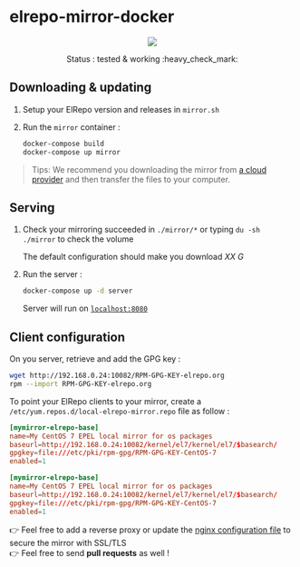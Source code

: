 # elrepo-mirror-docker

<p align="center">
    <a href="https://travis-ci.com/github/flavienbwk/elrepo-mirror-docker" target="_blank">
        <img src="https://travis-ci.com/flavienbwk/elrepo-mirror-docker.svg?branch=main&status=passed"/>
    </a>
</p>
<p align="center">Status : tested & working :heavy_check_mark:</p>

## Downloading & updating

1. Setup your ElRepo version and releases in `mirror.sh`

2. Run the `mirror` container :

    ```bash
    docker-compose build
    docker-compose up mirror
    ```

> Tips: We recommend you downloading the mirror from [a cloud provider](https://www.scaleway.com/en/) and then transfer the files to your computer.

## Serving

1. Check your mirroring succeeded in `./mirror/*` or typing `du -sh ./mirror` to check the volume

    The default configuration should make you download _XX G_

2. Run the server :

    ```bash
    docker-compose up -d server
    ```

    Server will run on [`localhost:8080`](http://localhost:8080)  

## Client configuration

On you server, retrieve and add the GPG key :

```bash
wget http://192.168.0.24:10082/RPM-GPG-KEY-elrepo.org
rpm --import RPM-GPG-KEY-elrepo.org
```

To point your ElRepo clients to your mirror, create a `/etc/yum.repos.d/local-elrepo-mirror.repo` file as follow :

```conf
[mymirror-elrepo-base]
name=My CentOS 7 EPEL local mirror for os packages
baseurl=http://192.168.0.24:10082/kernel/el7/kernel/el7/$basearch/
gpgkey=file:///etc/pki/rpm-gpg/RPM-GPG-KEY-CentOS-7
enabled=1

[mymirror-elrepo-base]
name=My CentOS 7 EPEL local mirror for os packages
baseurl=http://192.168.0.24:10082/kernel/el7/kernel/el7/$basearch/
gpgkey=file:///etc/pki/rpm-gpg/RPM-GPG-KEY-CentOS-7
enabled=1
```

:point_right: Feel free to add a reverse proxy or update the [nginx configuration file](./nginx.conf) to secure the mirror with SSL/TLS  
:point_right: Feel free to send **pull requests** as well !
